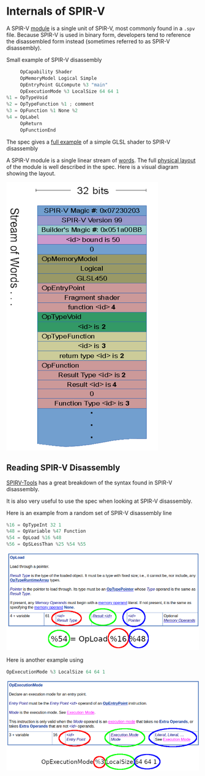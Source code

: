 # Internals of SPIR-V

A SPIR-V [module](https://www.khronos.org/registry/spir-v/specs/unified1/SPIRV.html#_module) is a single unit of SPIR-V, most commonly found in a `.spv` file. Because SPIR-V is used in binary form, developers tend to reference the disassembled form instead (sometimes referred to as SPIR-V disassembly).

Small example of SPIR-V disassembly

```swift
     OpCapability Shader
     OpMemoryModel Logical Simple
     OpEntryPoint GLCompute %3 "main"
     OpExecutionMode %3 LocalSize 64 64 1
%1 = OpTypeVoid
%2 = OpTypeFunction %1 ; comment
%3 = OpFunction %1 None %2
%4 = OpLabel
     OpReturn
     OpFunctionEnd
```

The spec gives a [full example](https://www.khronos.org/registry/spir-v/specs/unified1/SPIRV.html#_example) of a simple GLSL shader to SPIR-V disassembly

A SPIR-V module is a single linear stream of [words](https://www.khronos.org/registry/spir-v/specs/unified1/SPIRV.html#Word). The full [physical layout](https://www.khronos.org/registry/spir-v/specs/unified1/SPIRV.html#PhysicalLayout) of the module is well described in the spec. Here is a visual diagram showing the layout.

![spirv_internals_layout.png](../images/spirv_internals_layout.png)


## Reading SPIR-V Disassembly

[SPIRV-Tools](https://github.com/KhronosGroup/SPIRV-Tools/blob/master/docs/syntax.md) has a great breakdown of the syntax found in SPIR-V disassembly.

It is also very useful to use the spec when looking at SPIR-V disassembly.

Here is an example from a random set of SPIR-V disassembly line

```swift
%16 = OpTypeInt 32 1
%48 = OpVariable %47 Function
%54 = OpLoad %16 %48
%56 = OpSLessThan %25 %54 %55
```

![spirv_internals_load.png](../images/spirv_internals_load.png)

Here is another example using

```swift
OpExecutionMode %3 LocalSize 64 64 1
```

![spirv_internals_execution_mode.png](../images/spirv_internals_execution_mode.png)